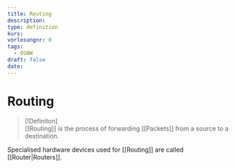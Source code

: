 ```yaml
---
title: Routing
description: 
type: definition
kurs: 
vorlesungnr: 0
tags:
  - OSNW
draft: false
date:
---
```


# Routing

> [!Definiton]  
> [[Routing]] is the process of forwarding [[Packets]] from a source to a destination.

Specialised hardware devices used for [[Routing]] are called [[Router|Routers]].